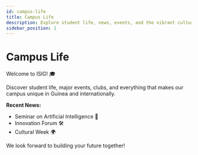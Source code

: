 ```yaml
---
id: campus-life
title: Campus Life
description: Explore student life, news, events, and the vibrant culture at ISIG.
sidebar_position: 1
---
```


# Campus Life

Welcome to ISIG! 🎓

Discover student life, major events, clubs, and everything that makes our campus unique in Guinea and internationally.

**Recent News:**
- Seminar on Artificial Intelligence 🧠
- Innovation Forum 🛠️
- Cultural Week 🌍

We look forward to building your future together!
